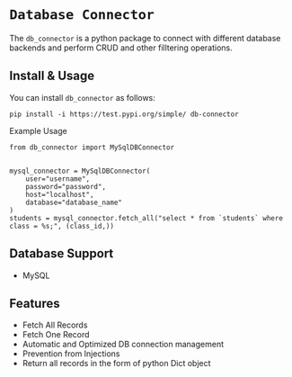 # `Database Connector`

The `db_connector` is a python package to connect with different database backends and perform CRUD and other filltering operations.

## Install & Usage

You can install `db_connector` as follows:

```
pip install -i https://test.pypi.org/simple/ db-connector
```
Example Usage

```
from db_connector import MySqlDBConnector


mysql_connector = MySqlDBConnector(
    user="username",
    password="password",
    host="localhost",
    database="database_name"
)
students = mysql_connector.fetch_all("select * from `students` where class = %s;", (class_id,))
```

## Database Support
- MySQL

## Features
- Fetch All Records
- Fetch One Record
- Automatic and Optimized DB connection management
- Prevention from Injections
- Return all records in the form of python Dict object
